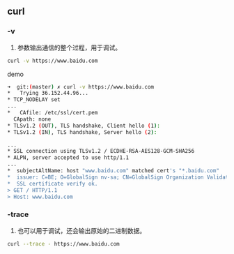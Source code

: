 ## curl

### -v

1. 参数输出通信的整个过程，用于调试。

```sh
curl -v https://www.baidu.com
``` 

demo
```sh
➜  git:(master) ✗ curl -v https://www.baidu.com
*   Trying 36.152.44.96...
* TCP_NODELAY set
...
*   CAfile: /etc/ssl/cert.pem
  CApath: none
* TLSv1.2 (OUT), TLS handshake, Client hello (1):
* TLSv1.2 (IN), TLS handshake, Server hello (2):

...
* SSL connection using TLSv1.2 / ECDHE-RSA-AES128-GCM-SHA256
* ALPN, server accepted to use http/1.1
...
*  subjectAltName: host "www.baidu.com" matched cert's "*.baidu.com"
*  issuer: C=BE; O=GlobalSign nv-sa; CN=GlobalSign Organization Validation CA - SHA256 - G2
*  SSL certificate verify ok.
> GET / HTTP/1.1
> Host: www.baidu.com
```

### -trace
1. 也可以用于调试，还会输出原始的二进制数据。

```sh
curl --trace - https://www.baidu.com
```

